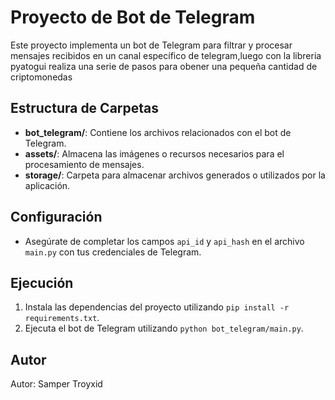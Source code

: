 # Proyecto de Bot de Telegram

Este proyecto implementa un bot de Telegram para filtrar y procesar mensajes recibidos en un canal específico de telegram,luego con la libreria pyatogui realiza una serie de pasos para obener una pequeña cantidad de criptomonedas

## Estructura de Carpetas

- **bot_telegram/**: Contiene los archivos relacionados con el bot de Telegram.
- **assets/**: Almacena las imágenes o recursos necesarios para el procesamiento de mensajes.
- **storage/**: Carpeta para almacenar archivos generados o utilizados por la aplicación.

## Configuración
- Asegúrate de completar los campos `api_id` y `api_hash` en el archivo `main.py` con tus credenciales de Telegram.

## Ejecución
1. Instala las dependencias del proyecto utilizando `pip install -r requirements.txt`.
2. Ejecuta el bot de Telegram utilizando `python bot_telegram/main.py`.

## Autor
Autor: Samper Troyxid

